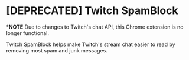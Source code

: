 # [DEPRECATED] Twitch SpamBlock

***NOTE** Due to changes to Twitch's chat API, this Chrome extension is no longer functional.

Twitch SpamBlock helps make Twitch's stream chat easier to read by removing most spam and junk messages.
